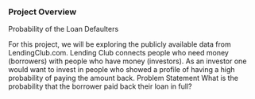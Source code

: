 ### Project Overview

 Probability of the Loan Defaulters

For this project, we will be exploring the publicly available data from LendingClub.com. Lending Club connects people who need money (borrowers) with people who have money (investors). As an investor one would want to invest in people who showed a profile of having a high probability of paying the amount back.
Problem Statement
What is the probability that the borrower paid back their loan in full?


